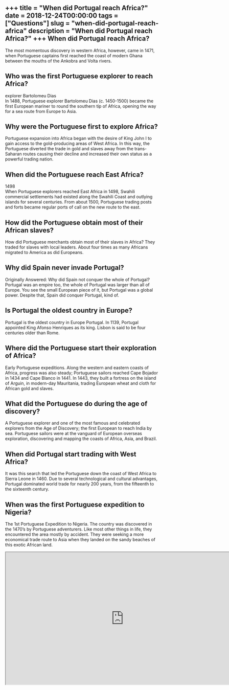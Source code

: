 +++
title = "When did Portugal reach Africa?"
date = 2018-12-24T00:00:00
tags = ["Questions"]
slug = "when-did-portugal-reach-africa"
description = "When did Portugal reach Africa?"
+++
When did Portugal reach Africa?
-------------------------------

The most momentous discovery in western Africa, however, came in 1471, when Portuguese captains first reached the coast of modern Ghana between the mouths of the Ankobra and Volta rivers.

Who was the first Portuguese explorer to reach Africa?
------------------------------------------------------

explorer Bartolomeu Dias  
In 1488, Portuguese explorer Bartolomeu Dias (c. 1450-1500) became the first European mariner to round the southern tip of Africa, opening the way for a sea route from Europe to Asia.

Why were the Portuguese first to explore Africa?
------------------------------------------------

Portuguese expansion into Africa began with the desire of King John I to gain access to the gold-producing areas of West Africa. In this way, the Portuguese diverted the trade in gold and slaves away from the trans-Saharan routes causing their decline and increased their own status as a powerful trading nation.

When did the Portuguese reach East Africa?
------------------------------------------

1498  
When Portuguese explorers reached East Africa in 1498, Swahili commercial settlements had existed along the Swahili Coast and outlying islands for several centuries. From about 1500, Portuguese trading posts and forts became regular ports of call on the new route to the east.

How did the Portuguese obtain most of their African slaves?
-----------------------------------------------------------

How did Portuguese merchants obtain most of their slaves in Africa? They traded for slaves with local leaders. About four times as many Africans migrated to America as did Europeans.

Why did Spain never invade Portugal?
------------------------------------

Originally Answered: Why did Spain not conquer the whole of Portugal? Portugal was an empire too, the whole of Portugal was larger than all of Europe. You see the small European piece of it, but Portugal was a global power. Despite that, Spain did conquer Portugal, kind of.

Is Portugal the oldest country in Europe?
-----------------------------------------

Portugal is the oldest country in Europe Portugal. In 1139, Portugal appointed King Afonso Henriques as its king. Lisbon is said to be four centuries older than Rome.

Where did the Portuguese start their exploration of Africa?
-----------------------------------------------------------

Early Portuguese expeditions. Along the western and eastern coasts of Africa, progress was also steady; Portuguese sailors reached Cape Bojador in 1434 and Cape Blanco in 1441. In 1443, they built a fortress on the island of Arguin, in modern-day Mauritania, trading European wheat and cloth for African gold and slaves.

What did the Portuguese do during the age of discovery?
-------------------------------------------------------

A Portuguese explorer and one of the most famous and celebrated explorers from the Age of Discovery; the first European to reach India by sea. Portuguese sailors were at the vanguard of European overseas exploration, discovering and mapping the coasts of Africa, Asia, and Brazil.

When did Portugal start trading with West Africa?
-------------------------------------------------

It was this search that led the Portuguese down the coast of West Africa to Sierra Leone in 1460. Due to several technological and cultural advantages, Portugal dominated world trade for nearly 200 years, from the fifteenth to the sixteenth century.

When was the first Portuguese expedition to Nigeria?
----------------------------------------------------

The 1st Portuguese Expedition to Nigeria. The country was discovered in the 1470’s by Portuguese adventurers. Like most other things in life, they encountered the area mostly by accident. They were seeking a more economical trade route to Asia when they landed on the sandy beaches of this exotic African land.

<iframe allow="accelerometer; autoplay; clipboard-write; encrypted-media; gyroscope; picture-in-picture" allowfullscreen="" class="__youtube_prefs__  epyt-is-override  no-lazyload" data-no-lazy="1" data-origheight="433" data-origwidth="770" data-skipgform_ajax_framebjll="" height="433" id="_ytid_32430" loading="lazy" src="https://www.youtube.com/embed/MV80a_Ohe_c?enablejsapi=1&autoplay=0&cc_load_policy=0&cc_lang_pref=&iv_load_policy=1&loop=0&modestbranding=0&rel=1&fs=1&playsinline=0&autohide=2&theme=dark&color=red&controls=1&" title="YouTube player" width="770"></iframe>